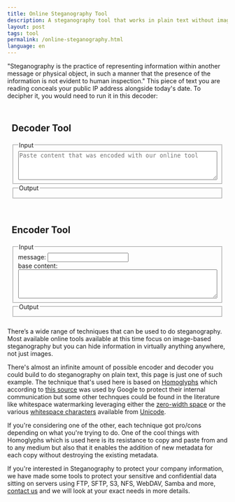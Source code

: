 ```yaml
---
title: Online Steganography Tool
description: A steganography tool that works in plain text without images to encode and decode messages in plain sight
layout: post
tags: tool
permalink: /online-steganography.html
language: en
---
```


<script>
 class Homoglyph {
     static alphabetHomoglyph = {
         "a":"а","b":"𝖻","c":"ⅽ","d":"ԁ","e":"е","f":"ꬵ","g":"ց",
         "h":"һ","i":"ⅰ","j":"ϳ","k":"𝗄","l":"ⅼ","n":"ո",
         "o":"ο","p":"𝗉","q":"ԛ","r":"𝗋","s":"ѕ","t":"𝗍","u":"ս",
         "v":"ⅴ","w":"ᴡ","x":"ⅹ","y":"у","z":"ᴢ",
     }

     static encode(text, msg) {
         const existingMsg = this.decode(text);
         if (existingMsg !== "") {
             msg += existingMsg;
             text = this.clean(text);
         }

         let textArray = text.split(/(?!$)/u);
         let msgN = 0;
         const encodedMsg = this.encodeMsg(msg);
         for (let i=0; i<textArray.length; i++) {
             if (msgN >= encodedMsg.length) {
                 return textArray.join("");
             }
             const newCharIdx = Object.keys(this.alphabetHomoglyph)
                                      .indexOf(textArray[i]);
             if (newCharIdx === -1) {
                 continue;
             }
             if (encodedMsg[msgN] === "1") {
                 textArray[i] = this.alphabetHomoglyph[textArray[i]];
             }
             msgN += 1;
         }
         return textArray.join("");
     }

     static decode(text) {
         const textArray = text.split(/(?!$)/u);
         let code = "";
         for (let i=0; i<textArray.length; i++) {
             const char = Object.keys(this.alphabetHomoglyph).indexOf(textArray[i]);
             const charH = Object.values(this.alphabetHomoglyph).indexOf(textArray[i]);
             if (char === -1 && charH === -1) {
                 continue;
             } else if ( char !== -1 ) {
                 code += "0";
             } else if ( charH !== -1 ) {
                 code += "1";
             } else {
                 throw new Error("shouldn't happen");
             }
         }
         code = code.replace(/^0+/, "")
         return this.decodeMsg(code);
     }

     static clean(text) {
         const textArray = text.split(/(?!$)/u);
         for (let i=0; i<textArray.length; i++) {
             const charH = Object.values(this.alphabetHomoglyph).indexOf(textArray[i]);
             if (charH === -1) continue;
             textArray[i] = Object.keys(this.alphabetHomoglyph)[charH];
         }
         return textArray.join("");
     }

     static compress(text) { // TODO: not working outside chrome?
         return new Response(
             new Blob([text], { type: "text/plain" })
                 .stream()
                 .pipeThrough(new CompressionStream("gzip"))
         ).blob().then((r) => r.text());
     }

     static decompress(buffer) {
     }

     static encodeMsg(text) {
         return text.split("").map(char => {
             const t = char.charCodeAt(0).toString(2);
             if(t.length === 7) {
                 return t;
             }
             return t.slice(0,7).padStart(7, "0")
         }).join("");
     }

     static decodeMsg(binaryCode) {
         let msg = "";
         for (let i=0; i<binaryCode.length; i+= 7) {
             const slice = binaryCode.slice(i, i+7);
             if (slice.length < 7) break;
             else if (slice === "0000000") continue;
             const char = parseInt(slice, 2);
             msg += String.fromCharCode(char)
         }
         return msg;
     }
 }
</script>

<script>
 function updateDecoder(e) {
     let msg = Homoglyph.decode(e.value);
     e.parentElement
      .parentElement
      .parentElement
      .querySelector(".decoded-content > div")
      .innerText = (msg === "" ? "nothing was found" : msg);
 }
 function updateEncoder(e) {
     let msg, content;
     switch(e.tagName) {
         case "INPUT":
             msg = e.value;
             content = e.parentElement.parentElement.querySelector("textarea").value;
             break
         case "TEXTAREA":
             content = e.value;
             msg = e.parentElement.parentElement.querySelector("input").value;
             break;
     }
     e.parentElement
      .parentElement
      .parentElement
      .querySelector(".encoded-content > div")
      .innerText = Homoglyph.encode(content, msg);
 }
</script>

<p id="stega-example" style="text-align:left">
    "Steganography is the practice of representing information within another message or physical object, in such a manner that the presence of the information is not evident to human inspection." This piece of text you are reading conceals your public IP address alongside today's date. To decipher it, you would need to run it in this decoder:
</p>
<script>
 (function main() {
     const abortController = new AbortController();
     const timer = setTimeout(() => abortController.abort(), 1500);
     const updateContent = (ip) => {
         let $p = document.getElementById("stega-example");
         let msg = "[date:" + new Date().toISOString().substring(0,10).replaceAll("-", "") + "]";
         msg += "[ip:" + (ip || "unknown")+ "]";
         const contentWithHiddenStuff = Homoglyph.encode($p.innerText, msg)

         let $decoder = document.querySelectorAll(".tool")[0];
         let $encoder = document.querySelectorAll(".tool")[1];
         $encoder.querySelector("input").value = msg;
         $encoder.querySelector("textarea").value = $p.innerText.trim();
         $decoder.querySelector("textarea").value = contentWithHiddenStuff;
         $p.innerText = contentWithHiddenStuff;
         updateEncoder($encoder.querySelector("input"));
         updateDecoder($decoder.querySelector("textarea"));
     };
     fetch("https://ipapi.co/json/", {
         signal: abortController.signal,
     }).then((r) => r.json()).then((r) => {
         clearTimeout(timer);
         updateContent(r["ip"]);
     }).catch((err) => updateContent());
 })();
</script>

<div class="tool" style="margin-bottom:10px;">
    <h2>Decoder Tool</h2>
    <fieldset>
        <legend>Input</legend>
        <textarea onkeyup="updateDecoder(this)" rows="4" placeholder="Paste content that was encoded with our online tool"></textarea>
    </fieldset>
    <fieldset class="decoded-content">
        <legend>Output</legend>
        <div></div>
    </fieldset>
</div>

<div class="tool">
    <h2>Encoder Tool</h2>
    <fieldset>
        <legend>Input</legend>
        <label>
            message:
            <input type="text" value="" onkeyup="updateEncoder(this)" />
        </label><br/>
        <label>
            base content:
            <textarea rows="4" onkeyup="updateEncoder(this)">
            </textarea>
        </label>
    </fieldset>
    <fieldset class="encoded-content">
        <legend>Output</legend>
        <div>
        </div>
    </fieldset>
</div>

<style>
 .tool {
     background: var(--emphasis-primary);
     border-radius: 5px;
     border: 9px solid var(--secondary);
     padding: 10px;
 }
 .tool textarea {
     width: 100%;
     box-sizing: border-box;
     display: block;
 }
 #main .tool h2{
     margin: 0 0 10px 0;
     padding: 0;
 }
</style>

There’s a wide range of techniques that can be used to do steganography. Most available online tools available at this time focus on image-based steganography but you can hide information in virtually anything anywhere, not just images.

There's almost an infinite amount of possible encoder and decoder you could build to do steganography on plain text, this page is just one of such example. The technique that's used here is based on [Homoglyphs](https://en.wikipedia.org/wiki/Homoglyph) which according to [this source](https://news.ycombinator.com/item?id=33625024) was used by Google to protect their internal communication but some other technques could be found in the literature like whitespace watermarking leveraging either the [zero-width space]((https://en.wikipedia.org/wiki/Zero-width_space)) or the various [whitespace characters]((https://en.wikipedia.org/wiki/Whitespace_character)) available from [Unicode](https://en.wikipedia.org/wiki/Unicode).

If you're considering one of the other, each technique got pro/cons depending on what you're trying to do. One of the cool things with Homoglyphs which is used here is its resistance to copy and paste from and to any medium but also that it enables the addition of new metadata for each copy without destroying the existing metadata.

If you're interested in Steganography to protect your company information, we have made some tools to protect your sensitive and confidential data sitting on servers using FTP, SFTP, S3, NFS, WebDAV, Samba and more, [contact us](/pricing/?modal=enterprise) and we will look at your exact needs in more details.
